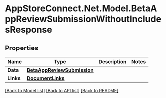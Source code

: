 # AppStoreConnect.Net.Model.BetaAppReviewSubmissionWithoutIncludesResponse

## Properties

Name | Type | Description | Notes
------------ | ------------- | ------------- | -------------
**Data** | [**BetaAppReviewSubmission**](BetaAppReviewSubmission.md) |  | 
**Links** | [**DocumentLinks**](DocumentLinks.md) |  | 

[[Back to Model list]](../README.md#documentation-for-models) [[Back to API list]](../README.md#documentation-for-api-endpoints) [[Back to README]](../README.md)


